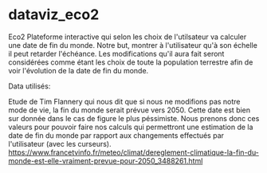 # dataviz_eco2
Eco2
Plateforme interactive qui selon les choix de  l'utilsateur va calculer une date de fin du monde.
Notre but, montrer à l'utilisateur qu'à son échelle il peut retarder l'échéance.
Les modifications qu'il aura fait seront considérées comme étant les choix de toute la population terrestre 
afin de voir l'évolution de la date de fin du monde.

Data utilisés:

Etude de Tim Flannery qui nous dit que si nous ne modifions pas notre mode de vie, la fin du monde serait prévue vers 2050. 
Cette date est bien sur donnée dans le cas de figure le plus péssimiste. Nous prenons donc ces valeurs pour pouvoir faire nos calculs qui permettront une estimation de la date de fin du monde par rapport aux changements effectués par l'utilisateur (avec les curseurs).
https://www.francetvinfo.fr/meteo/climat/dereglement-climatique-la-fin-du-monde-est-elle-vraiment-prevue-pour-2050_3488261.html


